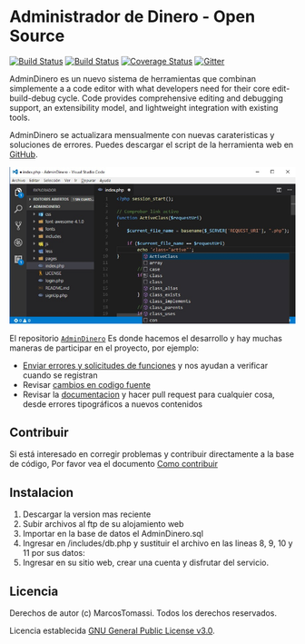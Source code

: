 # Administrador de Dinero - Open Source

[![Build Status](https://travis-ci.org/Microsoft/vscode.svg?branch=master)](https://travis-ci.org/Microsoft/vscode)
[![Build Status](https://ci.appveyor.com/api/projects/status/vuhlhg80tj3e2a0l/branch/master?svg=true)](https://ci.appveyor.com/project/VSCode/vscode)
[![Coverage Status](https://img.shields.io/coveralls/Microsoft/vscode/master.svg)](https://coveralls.io/github/Microsoft/vscode?branch=master)
[![Gitter](https://img.shields.io/badge/chat-on%20gitter-blue.svg)](https://gitter.im/Microsoft/vscode)

AdminDinero es un nuevo sistema de herramientas que combinan simplemente a 
a code editor with what developers need for their core edit-build-debug cycle. Code
provides comprehensive editing and debugging support, an extensibility model, and lightweight integration with existing tools.

AdminDinero se actualizara mensualmente con nuevas carateristicas y soluciones de errores. Puedes descargar el script de la herramienta web en [GitHub](https://github.com/MarcosT96/AdminDinero/releases).

<p align="center">
  <img alt="Codigo del Administrador de Dinero" src="https://github.com/MarcosT96/AdminDinero/blob/master/admindinero.jpg">
</p>

El repositorio [`AdminDinero`](https://github.com/marcost96) Es donde hacemos el desarrollo y hay muchas maneras de participar en el proyecto, por ejemplo: 

* [Enviar errores y solicitudes de funciones](https://github.com/marcost96/AdminDinero/issues) y nos ayudan a verificar cuando se registran
* Revisar [cambios en codigo fuente](https://github.com/marcost96/AdminDinero/pulls)
* Revisar la [documentacion](https://github.com/MarcosT96/AdminDinero/wiki/Contributing-to-Code) y hacer pull request para cualquier cosa, desde errores tipográficos a nuevos contenidos

## Contribuir

Si está interesado en corregir problemas y contribuir directamente a la base de código,
Por favor vea el documento [Como contribuir](https://github.com/MarcosT96/AdminDinero/wiki/Contributing-to-Code)

## Instalacion

1) Descargar la version mas reciente
2) Subir archivos al ftp de su alojamiento web
3) Importar en la base de datos el AdminDinero.sql
4) Ingresar en /includes/db.php y sustituir el archivo en las lineas 8, 9, 10 y 11 por sus datos:
5) Ingresar en su sitio web, crear una cuenta y disfrutar del servicio.

## Licencia

Derechos de autor (c) MarcosTomassi. Todos los derechos reservados.

Licencia establecida [GNU General Public License v3.0](LICENSE.txt).
